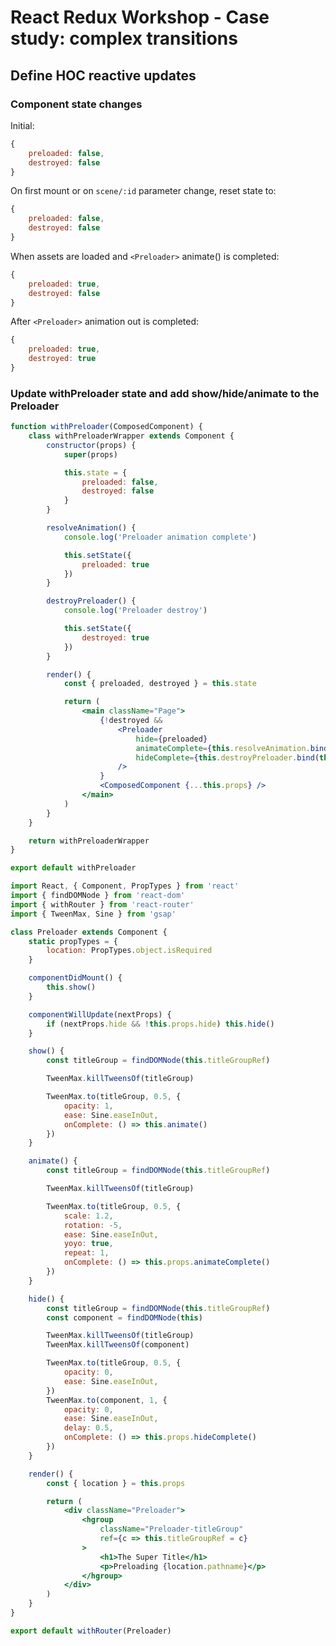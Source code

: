React Redux Workshop - Case study: complex transitions
======================================================

## Define HOC reactive updates
### Component state changes
Initial:

```jsx
{
	preloaded: false,
	destroyed: false
}
```

On first mount or on `scene/:id` parameter change, reset state to:

```jsx
{
	preloaded: false,
	destroyed: false
}
```

When assets are loaded and `<Preloader>` animate() is completed:

```jsx
{
	preloaded: true,
	destroyed: false
}
```

After `<Preloader>` animation out is completed:

```jsx
{
	preloaded: true,
	destroyed: true
}
```

### Update withPreloader state and add show/hide/animate to the Preloader

```jsx
function withPreloader(ComposedComponent) {
	class withPreloaderWrapper extends Component {
		constructor(props) {
			super(props)

			this.state = {
				preloaded: false,
				destroyed: false
			}
		}

		resolveAnimation() {
			console.log('Preloader animation complete')

			this.setState({
				preloaded: true
			})
		}

		destroyPreloader() {
			console.log('Preloader destroy')

			this.setState({
				destroyed: true
			})
		}

		render() {
			const { preloaded, destroyed } = this.state

			return (
				<main className="Page">
					{!destroyed &&
						<Preloader
							hide={preloaded}
							animateComplete={this.resolveAnimation.bind(this)}
							hideComplete={this.destroyPreloader.bind(this)}
						/>
					}
					<ComposedComponent {...this.props} />
				</main>
			)
		}
	}

	return withPreloaderWrapper
}

export default withPreloader
```

```jsx
import React, { Component, PropTypes } from 'react'
import { findDOMNode } from 'react-dom'
import { withRouter } from 'react-router'
import { TweenMax, Sine } from 'gsap'

class Preloader extends Component {
	static propTypes = {
		location: PropTypes.object.isRequired
	}

	componentDidMount() {
		this.show()
	}

	componentWillUpdate(nextProps) {
		if (nextProps.hide && !this.props.hide) this.hide()
	}

	show() {
		const titleGroup = findDOMNode(this.titleGroupRef)

		TweenMax.killTweensOf(titleGroup)

		TweenMax.to(titleGroup, 0.5, {
			opacity: 1,
			ease: Sine.easeInOut,
			onComplete: () => this.animate()
		})
	}

	animate() {
		const titleGroup = findDOMNode(this.titleGroupRef)

		TweenMax.killTweensOf(titleGroup)

		TweenMax.to(titleGroup, 0.5, {
			scale: 1.2,
			rotation: -5,
			ease: Sine.easeInOut,
			yoyo: true,
			repeat: 1,
			onComplete: () => this.props.animateComplete()
		})
	}

	hide() {
		const titleGroup = findDOMNode(this.titleGroupRef)
		const component = findDOMNode(this)

		TweenMax.killTweensOf(titleGroup)
		TweenMax.killTweensOf(component)

		TweenMax.to(titleGroup, 0.5, {
			opacity: 0,
			ease: Sine.easeInOut,
		})
		TweenMax.to(component, 1, {
			opacity: 0,
			ease: Sine.easeInOut,
			delay: 0.5,
			onComplete: () => this.props.hideComplete()
		})
	}

	render() {
		const { location } = this.props

		return (
			<div className="Preloader">
				<hgroup
					className="Preloader-titleGroup"
					ref={c => this.titleGroupRef = c}
				>
					<h1>The Super Title</h1>
					<p>Preloading {location.pathname}</p>
				</hgroup>
			</div>
		)
	}
}

export default withRouter(Preloader)
```
